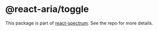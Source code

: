 # @react-aria/toggle

This package is part of [react-spectrum](https://github.com/watheia/rsp-kit). See the repo for more details.
